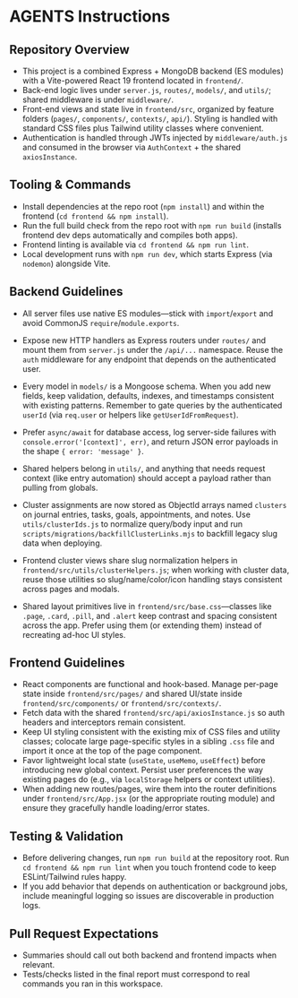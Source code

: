 # AGENTS Instructions

## Repository Overview
- This project is a combined Express + MongoDB backend (ES modules) with a Vite-powered React 19 frontend located in `frontend/`.
- Back-end logic lives under `server.js`, `routes/`, `models/`, and `utils/`; shared middleware is under `middleware/`.
- Front-end views and state live in `frontend/src`, organized by feature folders (`pages/`, `components/`, `contexts/`, `api/`). Styling is handled with standard CSS files plus Tailwind utility classes where convenient.
- Authentication is handled through JWTs injected by `middleware/auth.js` and consumed in the browser via `AuthContext` + the shared `axiosInstance`.

## Tooling & Commands
- Install dependencies at the repo root (`npm install`) and within the frontend (`cd frontend && npm install`).
- Run the full build check from the repo root with `npm run build` (installs frontend dev deps automatically and compiles both apps).
- Frontend linting is available via `cd frontend && npm run lint`.
- Local development runs with `npm run dev`, which starts Express (via `nodemon`) alongside Vite.

## Backend Guidelines
- All server files use native ES modules—stick with `import`/`export` and avoid CommonJS `require`/`module.exports`.
- Expose new HTTP handlers as Express routers under `routes/` and mount them from `server.js` under the `/api/...` namespace. Reuse the `auth` middleware for any endpoint that depends on the authenticated user.
- Every model in `models/` is a Mongoose schema. When you add new fields, keep validation, defaults, indexes, and timestamps consistent with existing patterns. Remember to gate queries by the authenticated `userId` (via `req.user` or helpers like `getUserIdFromRequest`).
- Prefer `async/await` for database access, log server-side failures with `console.error('[context]', err)`, and return JSON error payloads in the shape `{ error: 'message' }`.
- Shared helpers belong in `utils/`, and anything that needs request context (like entry automation) should accept a payload rather than pulling from globals.
- Cluster assignments are now stored as ObjectId arrays named `clusters` on journal entries, tasks, goals, appointments, and notes. Use `utils/clusterIds.js` to normalize query/body input and run `scripts/migrations/backfillClusterLinks.mjs` to backfill legacy slug data when deploying.

- Frontend cluster views share slug normalization helpers in `frontend/src/utils/clusterHelpers.js`; when working with cluster data, reuse those utilities so slug/name/color/icon handling stays consistent across pages and modals.
- Shared layout primitives live in `frontend/src/base.css`—classes like `.page`, `.card`, `.pill`, and `.alert` keep contrast and spacing consistent across the app. Prefer using them (or extending them) instead of recreating ad-hoc UI styles.

## Frontend Guidelines
- React components are functional and hook-based. Manage per-page state inside `frontend/src/pages/` and shared UI/state inside `frontend/src/components/` or `frontend/src/contexts/`.
- Fetch data with the shared `frontend/src/api/axiosInstance.js` so auth headers and interceptors remain consistent.
- Keep UI styling consistent with the existing mix of CSS files and utility classes; colocate large page-specific styles in a sibling `.css` file and import it once at the top of the page component.
- Favor lightweight local state (`useState`, `useMemo`, `useEffect`) before introducing new global context. Persist user preferences the way existing pages do (e.g., via `localStorage` helpers or context utilities).
- When adding new routes/pages, wire them into the router definitions under `frontend/src/App.jsx` (or the appropriate routing module) and ensure they gracefully handle loading/error states.

## Testing & Validation
- Before delivering changes, run `npm run build` at the repository root. Run `cd frontend && npm run lint` when you touch frontend code to keep ESLint/Tailwind rules happy.
- If you add behavior that depends on authentication or background jobs, include meaningful logging so issues are discoverable in production logs.

## Pull Request Expectations
- Summaries should call out both backend and frontend impacts when relevant.
- Tests/checks listed in the final report must correspond to real commands you ran in this workspace.
